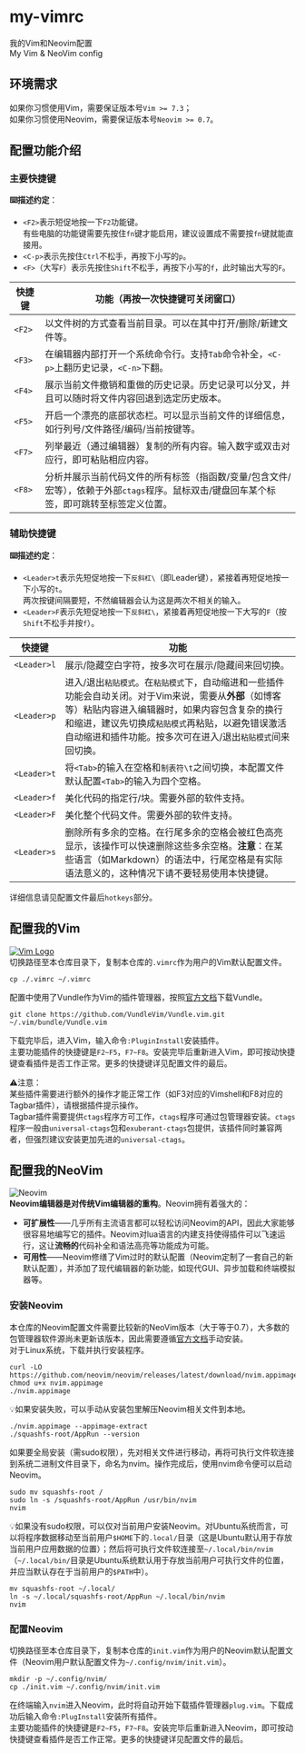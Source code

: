 # my-vimrc
我的Vim和Neovim配置  
My Vim &amp; NeoVim config

## 环境需求
如果你习惯使用Vim，需要保证版本号```Vim >= 7.3```；  
如果你习惯使用Neovim，需要保证版本号```Neovim >= 0.7```。

## 配置功能介绍
### 主要快捷键
**⌨️描述约定**：  
- ```<F2>```表示短促地按一下```F2```功能键。  
有些电脑的功能键需要先按住```fn```键才能启用，建议设置成不需要按```fn```键就能直接用。  
- ```<C-p>```表示先按住```Ctrl```不松手，再按下小写的```p```。  
- ```<F>```（大写```F```）表示先按住```Shift```不松手，再按下小写的```f```，此时输出大写的```F```。

|快捷键|功能（再按一次快捷键可关闭窗口）|
| - | - |
|```<F2>```|以文件树的方式查看当前目录。可以在其中打开/删除/新建文件等。|
|```<F3>```|在编辑器内部打开一个系统命令行。支持```Tab```命令补全，```<C-p>```上翻历史记录，```<C-n>```下翻。|
|```<F4>```|展示当前文件撤销和重做的历史记录。历史记录可以分叉，并且可以随时将文件内容回退到选定历史版本。|
|```<F5>```|开启一个漂亮的底部状态栏。可以显示当前文件的详细信息，如行列号/文件路径/编码/当前按键等。|
|```<F7>```|列举最近（通过编辑器）复制的所有内容。输入数字或双击对应行，即可粘贴相应内容。|
|```<F8>```|分析并展示当前代码文件的所有标签（指函数/变量/包含文件/宏等），依赖于外部```ctags```程序。鼠标双击/键盘回车某个标签，即可跳转至标签定义位置。|

### 辅助快捷键
**⌨️描述约定**：  
- ```<Leader>t```表示先短促地按一下```反斜杠\```（即Leader键），紧接着再短促地按一下小写的```t```。  
两次按键间隔要短，不然编辑器会认为这是两次不相关的输入。  
- ```<Leader>F```表示先短促地按一下```反斜杠\```，紧接着再短促地按一下大写的```F```（按```Shift```不松手并按```f```）。

|快捷键|功能|
| - | - |
|```<Leader>l```|展示/隐藏空白字符，按多次可在展示/隐藏间来回切换。|
|```<Leader>p```|进入/退出```粘贴模式```。在```粘贴模式```下，自动缩进和一些插件功能会自动关闭。对于Vim来说，需要从**外部**（如博客等）粘贴内容进入编辑器时，如果内容包含复杂的换行和缩进，建议先切换成```粘贴模式```再粘贴，以避免错误激活自动缩进和插件功能。按多次可在进入/退出```粘贴模式```间来回切换。|
|```<Leader>t```|将```<Tab>```的输入在空格和```制表符\t```之间切换，本配置文件默认配置```<Tab>```的输入为四个空格。|
|```<Leader>f```|美化代码的指定行/块。需要外部的软件支持。|
|```<Leader>F```|美化整个代码文件。需要外部的软件支持。|
|```<Leader>s```|删除所有多余的空格。在行尾多余的空格会被红色高亮显示，该操作可以快速删除这些多余空格。**注意**：在某些语言（如Markdown）的语法中，行尾空格是有实际语法意义的，这种情况下请不要轻易使用本快捷键。|

详细信息请见配置文件最后```hotkeys```部分。

## 配置我的Vim
[![Vim Logo](https://github.com/vim/vim/raw/master/runtime/vimlogo.gif)](https://www.vim.org)  
切换路径至本仓库目录下，复制本仓库的```.vimrc```作为用户的Vim默认配置文件。
```
cp ./.vimrc ~/.vimrc
```

配置中使用了Vundle作为Vim的插件管理器，按照[官方文档](https://github.com/VundleVim/Vundle.vim)下载Vundle。
```
git clone https://github.com/VundleVim/Vundle.vim.git ~/.vim/bundle/Vundle.vim
```

下载完毕后，进入Vim，输入命令```:PluginInstall```安装插件。  
主要功能插件的快捷键是```F2~F5```，```F7~F8```。安装完毕后重新进入Vim，即可按动快捷键查看插件是否工作正常。更多的快捷键详见配置文件的最后。  

⚠️注意：  
某些插件需要进行额外的操作才能正常工作（如F3对应的Vimshell和F8对应的Tagbar插件），请根据插件提示操作。  
Tagbar插件需要提供```ctags```程序方可工作，```ctags```程序可通过包管理器安装。```ctags```程序一般由```universal-ctags```包和```exuberant-ctags```包提供，该插件同时兼容两者，但强烈建议安装更加先进的```universal-ctags```。

## 配置我的NeoVim
![Neovim](https://raw.githubusercontent.com/neovim/neovim.github.io/master/logos/neovim-logo-300x87.png)  
**Neovim编辑器是对传统Vim编辑器的重构**。Neovim拥有着强大的：
- **可扩展性**——几乎所有主流语言都可以轻松访问Neovim的API，因此大家能够很容易地编写它的插件。Neovim对lua语言的内建支持使得插件可以飞速运行，这让**流畅的**代码补全和语法高亮等功能成为可能。
- **可用性**——Neovim修缮了Vim过时的默认配置（Neovim定制了一套自己的新默认配置），并添加了现代编辑器的新功能，如现代GUI、异步加载和终端模拟器等。

### 安装Neovim
本仓库的Neovim配置文件需要比较新的NeoVim版本（大于等于0.7），大多数的包管理器软件源尚未更新该版本，因此需要遵循[官方文档](https://github.com/neovim/neovim/wiki/Installing-Neovim)手动安装。  
对于Linux系统，下载并执行安装程序。
```
curl -LO https://github.com/neovim/neovim/releases/latest/download/nvim.appimage
chmod u+x nvim.appimage
./nvim.appimage
```
💡如果安装失败，可以手动从安装包里解压Neovim相关文件到本地。
```
./nvim.appimage --appimage-extract
./squashfs-root/AppRun --version
```
如果要全局安装（需sudo权限），先对相关文件进行移动，再将可执行文件软连接到系统二进制文件目录下，命名为nvim。操作完成后，使用nvim命令便可以启动Neovim。
```
sudo mv squashfs-root /
sudo ln -s /squashfs-root/AppRun /usr/bin/nvim
nvim
```
💡如果没有sudo权限，可以仅对当前用户安装Neovim。对Ubuntu系统而言，可以将程序数据移动至当前用户```$HOME```下的```.local/```目录（这是Ubuntu默认用于存放当前用户应用数据的位置）；然后将可执行文件软连接至```~/.local/bin/nvim```（```~/.local/bin/```目录是Ubuntu系统默认用于存放当前用户可执行文件的位置，并应当默认存在于当前用户的```$PATH```中）。
```
mv squashfs-root ~/.local/
ln -s ~/.local/squashfs-root/AppRun ~/.local/bin/nvim
nvim
```

### 配置Neovim
切换路径至本仓库目录下，复制本仓库的```init.vim```作为用户的Neovim默认配置文件（Neovim用户默认配置文件为```~/.config/nvim/init.vim```）。
```
mkdir -p ~/.config/nvim/
cp ./init.vim ~/.config/nvim/init.vim
```
在终端输入```nvim```进入Neovim，此时将自动开始下载插件管理器```plug.vim```。下载成功后输入命令```:PlugInstall```安装所有插件。  
主要功能插件的快捷键是```F2~F5```，```F7~F8```。安装完毕后重新进入Neovim，即可按动快捷键查看插件是否工作正常。更多的快捷键详见配置文件的最后。
